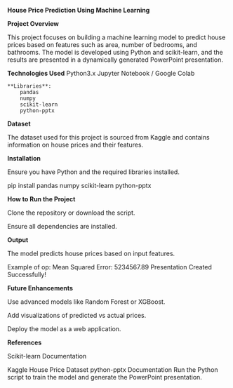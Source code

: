 ****House Price Prediction Using Machine Learning****


****Project Overview****

  This project focuses on building a machine learning model to predict house prices based on features such as area, number of bedrooms, and bathrooms. The model is developed using Python   and scikit-learn, and the results are presented in a dynamically generated PowerPoint presentation.

****Technologies Used****
  Python3.x
  Jupyter Notebook / Google Colab
   
    **Libraries**:
        pandas
        numpy
        scikit-learn
        python-pptx

****Dataset****
  
  The dataset used for this project is sourced from Kaggle and contains information on house prices and their features.

****Installation****

  Ensure you have Python and the required libraries installed.

  pip install pandas numpy scikit-learn python-pptx

****How to Run the Project****

  Clone the repository or download the script.

  Ensure all dependencies are installed.

****Output****

  The model predicts house prices based on input features.

  Example of op:
  Mean Squared Error: 5234567.89
  Presentation Created Successfully!
 
  ****Future Enhancements****

Use advanced models like Random Forest or XGBoost.

Add visualizations of predicted vs actual prices.

Deploy the model as a web application.

****References****

  Scikit-learn Documentation

  Kaggle House Price Dataset
  python-pptx Documentation
  Run the Python script to train the model and generate the PowerPoint presentation.
